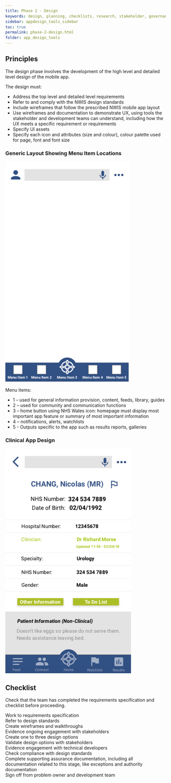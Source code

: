 ```yaml
---
title: Phase 2 - Design
keywords: design, planning, checklists, research, stakeholder, governance, compliance, requirements, 
sidebar: appdesign_tools_sidebar
toc: true
permalink: phase-2-design.html
folder: app_design_tools 
---
```

## Principles
The design phase involves the development of the high level and detailed level design of the mobile app.

The design must:
* Address the top level and detailed level requirements
* Refer to and comply with the NWIS design standards
* Include wireframes that follow the prescribed NWIS mobile app layout
* Use wireframes and documentation to demonstrate UX, using tools the stakeholder and development teams can understand, including how the UX meets a specific requirement or requirements
* Specify UI assets
* Specify each icon and attributes (size and colour), colour palette used for page, font and font size

### Generic Layout Showing Menu Item Locations
<img class="img-responsive img-thumbnail" alt="Generic Layout Showing Menu Item Locations" src="/images/examples/considerations-phase-2-general-example.png">

Menu items:
* 1 – used for general information provision, content, feeds, library, guides 
* 2 – used for community and communication functions 
* 3 – home button using NHS Wales icon: homepage must display most important app feature or summary of most important information
* 4 – notifications, alerts, watchlists
* 5 - Outputs specific to the app such as results reports, galleries

### Clinical App Design
<img class="img-responsive img-thumbnail" alt="Clinical App Design" src="/images/examples/considerations-phase-2-general-example2.png">

## Checklist
Check that the team has completed the requirements specification and checklist before proceeding.
<p>
	<p class="indented">
		<i class="far fa-square"></i> Work to requirements specification<br>
		<i class="far fa-square"></i> Refer to design standards<br>
		<i class="far fa-square"></i> Create wireframes and walkthroughs<br>
		<i class="far fa-square"></i> Evidence ongoing engagement with stakeholders<br>
		<i class="far fa-square"></i> Create one to three design options<br>
		<i class="far fa-square"></i> Validate design options with stakeholders<br>
		<i class="far fa-square"></i> Evidence engagement with technical developers<br>
		<i class="far fa-square"></i> Check compliance with design standards<br>
		<i class="far fa-square"></i> Complete supporting assurance documentation, including all documentation related to this stage, like exceptions and authority documentation<br>
		<i class="far fa-square"></i> Sign off from problem owner and development team
	</p>
</p>